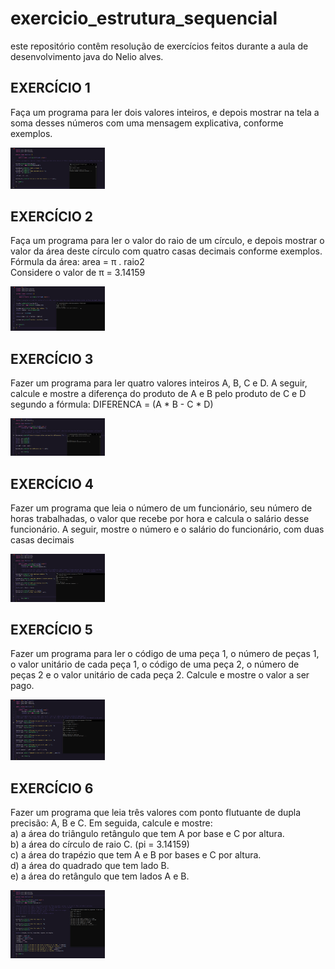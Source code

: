 # exercicio_estrutura_sequencial
este repositório contêm resolução de exercícios feitos durante a aula de desenvolvimento java do Nelio alves.

<h2>EXERCÍCIO 1</H2>
<p>Faça um programa para ler dois valores inteiros, e depois mostrar na tela a soma desses números com uma
mensagem explicativa, conforme exemplos.</p>
<img src="/telas/1.png" width="30%"></img>

<h2>EXERCÍCIO 2</H2>
<p>Faça um programa para ler o valor do raio de um círculo, e depois mostrar o valor da área deste círculo com quatro
casas decimais conforme exemplos.<br>
Fórmula da área: area = π . raio2<br>
Considere o valor de π = 3.14159 </p>
<img src="/telas/2.png" width="30%"></img>

<h2>EXERCÍCIO 3</H2>
<p>Fazer um programa para ler quatro valores inteiros A, B, C e D. A seguir, calcule e mostre a diferença do produto
de A e B pelo produto de C e D segundo a fórmula: DIFERENCA = (A * B - C * D) </p>
<img src="/telas/3.png" width="30%"></img>

<h2>EXERCÍCIO 4</H2>
<p>Fazer um programa que leia o número de um funcionário, seu número de horas trabalhadas, o valor que recebe por
hora e calcula o salário desse funcionário. A seguir, mostre o número e o salário do funcionário, com duas casas
decimais <p/>
<img src="/telas/4.png" width="30%"></img>

<h2>EXERCÍCIO 5</H2>
<p>Fazer um programa para ler o código de uma peça 1, o número de peças 1, o valor unitário de cada peça 1, o
código de uma peça 2, o número de peças 2 e o valor unitário de cada peça 2. Calcule e mostre o valor a ser pago. </p>
<img src="/telas/5.png" width="30%"></img>

<h2>EXERCÍCIO 6</H2>
<p>Fazer um programa que leia três valores com ponto flutuante de dupla precisão: A, B e C. Em seguida, calcule e
mostre:<br>
a) a área do triângulo retângulo que tem A por base e C por altura.<br>
b) a área do círculo de raio C. (pi = 3.14159)<br>
c) a área do trapézio que tem A e B por bases e C por altura.<br>
d) a área do quadrado que tem lado B.<br>
e) a área do retângulo que tem lados A e B. </p>
<img src="/telas/6.png" width="30%"></img>
